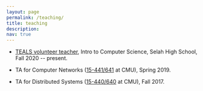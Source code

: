 ```yaml
---
layout: page
permalink: /teaching/
title: teaching
description: 
nav: true
---
```


* <a href="https://www.microsoft.com/en-us/teals">TEALS volunteer teacher</a>,
  Intro to Computer Science, Selah High School, Fall 2020 -- present.

* TA for Computer Networks (<a
  href="https://computer-networks.github.io/sp19/">15-441/641</a> at CMU),
  Spring 2019.

* TA for Distributed Systems (<a
  href="http://www.cs.cmu.edu/~15-440/">15-440/640</a> at CMU), Fall 2017.
